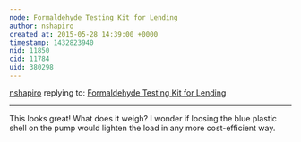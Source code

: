 ```yaml
---
node: Formaldehyde Testing Kit for Lending 
author: nshapiro
created_at: 2015-05-28 14:39:00 +0000
timestamp: 1432823940
nid: 11850
cid: 11784
uid: 380298
---
```




[nshapiro](../profile/nshapiro) replying to: [Formaldehyde Testing Kit for Lending ](../notes/mathew/05-28-2015/formaldehyde-testing-kit-for-lending)

----
This looks great! What does it weigh? I wonder if loosing the blue plastic shell on the pump would lighten the load in any more cost-efficient way. 